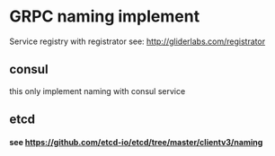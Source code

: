 # GRPC naming implement
Service registry with registrator 
see:  http://gliderlabs.com/registrator
##  consul  
this only implement naming with consul service 
##  etcd 
#### see https://github.com/etcd-io/etcd/tree/master/clientv3/naming
